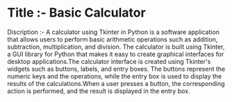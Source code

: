 # Title :- Basic Calculator
Discription :- A calculator using Tkinter in Python is a software application that allows users to perform basic arithmetic operations such as addition, subtraction, multiplication, and division. The calculator is built using Tkinter, a GUI library for Python that makes it easy to create graphical interfaces for desktop applications.The calculator interface is created using Tkinter's widgets such as buttons, labels, and entry boxes. The buttons represent the numeric keys and the operations, while the entry box is used to display the results of the calculations.When a user presses a button, the corresponding action is performed, and the result is displayed in the entry box.
